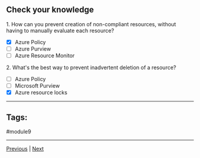 ## Check your knowledge

1. How can you prevent creation of non-compliant resources, without having to manually evaluate each resource?

- [x] Azure Policy
- [ ] Azure Purview
- [ ] Azure Resource Monitor

2. What's the best way to prevent inadvertent deletion of a resource?

- [ ] Azure Policy
- [ ] Microsoft Purview
- [x] Azure resource locks

---
## Tags:
#module9

---
[Previous](Exercise-Configure-a-Resource-Lock) | [Next](Summary-Describe-Features-and-Tools-in-Azure-for-Governance-and-Compliance.md)
